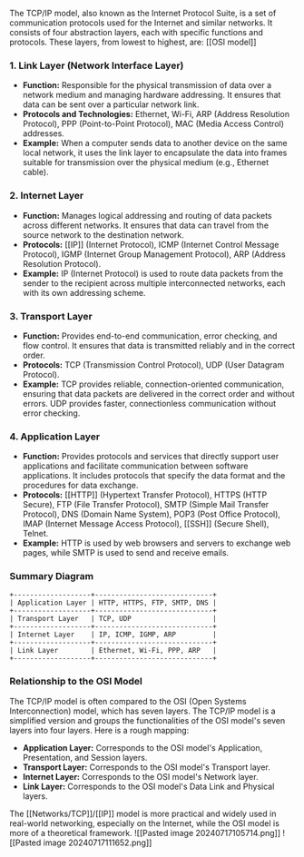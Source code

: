 The TCP/IP model, also known as the Internet Protocol Suite, is a set of communication protocols used for the Internet and similar networks. It consists of four abstraction layers, each with specific functions and protocols. These layers, from lowest to highest, are:
[[OSI model]]

### 1. Link Layer (Network Interface Layer)
- **Function:** Responsible for the physical transmission of data over a network medium and managing hardware addressing. It ensures that data can be sent over a particular network link.
- **Protocols and Technologies:** Ethernet, Wi-Fi, ARP (Address Resolution Protocol), PPP (Point-to-Point Protocol), MAC (Media Access Control) addresses.
- **Example:** When a computer sends data to another device on the same local network, it uses the link layer to encapsulate the data into frames suitable for transmission over the physical medium (e.g., Ethernet cable).

### 2. Internet Layer
- **Function:** Manages logical addressing and routing of data packets across different networks. It ensures that data can travel from the source network to the destination network.
- **Protocols:** [[IP]] (Internet Protocol), ICMP (Internet Control Message Protocol), IGMP (Internet Group Management Protocol), ARP (Address Resolution Protocol).
- **Example:** IP (Internet Protocol) is used to route data packets from the sender to the recipient across multiple interconnected networks, each with its own addressing scheme.

### 3. Transport Layer
- **Function:** Provides end-to-end communication, error checking, and flow control. It ensures that data is transmitted reliably and in the correct order.
- **Protocols:** TCP (Transmission Control Protocol), UDP (User Datagram Protocol).
- **Example:** TCP provides reliable, connection-oriented communication, ensuring that data packets are delivered in the correct order and without errors. UDP provides faster, connectionless communication without error checking.

### 4. Application Layer
- **Function:** Provides protocols and services that directly support user applications and facilitate communication between software applications. It includes protocols that specify the data format and the procedures for data exchange.
- **Protocols:** [[HTTP]] (Hypertext Transfer Protocol), HTTPS (HTTP Secure), FTP (File Transfer Protocol), SMTP (Simple Mail Transfer Protocol), DNS (Domain Name System), POP3 (Post Office Protocol), IMAP (Internet Message Access Protocol), [[SSH]] (Secure Shell), Telnet.
- **Example:** HTTP is used by web browsers and servers to exchange web pages, while SMTP is used to send and receive emails.

### Summary Diagram

```
+-------------------+-----------------------------+
| Application Layer | HTTP, HTTPS, FTP, SMTP, DNS |
+-------------------+-----------------------------+
| Transport Layer   | TCP, UDP                    |
+-------------------+-----------------------------+
| Internet Layer    | IP, ICMP, IGMP, ARP         |
+-------------------+-----------------------------+
| Link Layer        | Ethernet, Wi-Fi, PPP, ARP   |
+-------------------+-----------------------------+
```

### Relationship to the OSI Model
The TCP/IP model is often compared to the OSI (Open Systems Interconnection) model, which has seven layers. The TCP/IP model is a simplified version and groups the functionalities of the OSI model's seven layers into four layers. Here is a rough mapping:

- **Application Layer:** Corresponds to the OSI model's Application, Presentation, and Session layers.
- **Transport Layer:** Corresponds to the OSI model's Transport layer.
- **Internet Layer:** Corresponds to the OSI model's Network layer.
- **Link Layer:** Corresponds to the OSI model's Data Link and Physical layers.

The [[Networks/TCP]]/[[IP]] model is more practical and widely used in real-world networking, especially on the Internet, while the OSI model is more of a theoretical framework.
![[Pasted image 20240717105714.png]]
![[Pasted image 20240717111652.png]]
